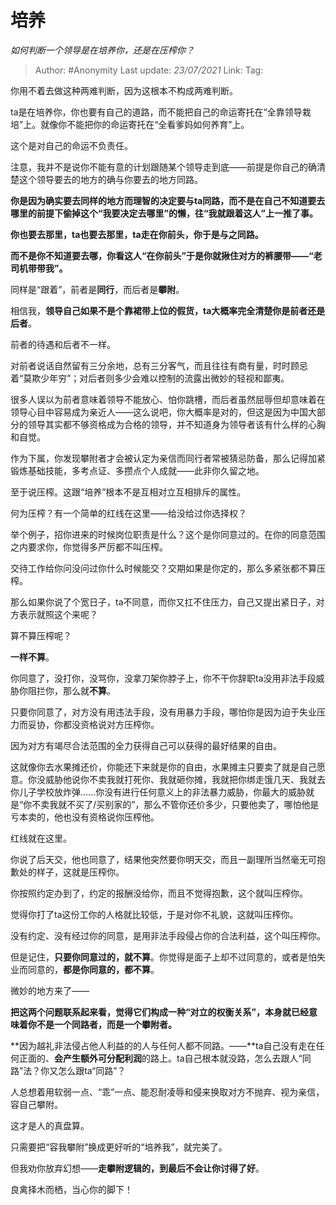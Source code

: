 # 培养
*如何判断一个领导是在培养你，还是在压榨你？*

> Author: #Anonymity
> Last update: *23/07/2021* 
> Link:
> Tag:   

你用不着去做这种两难判断，因为这根本不构成两难判断。

ta是在培养你，你也要有自己的道路，而不能把自己的命运寄托在“全靠领导栽培”上。就像你不能把你的命运寄托在“全看爹妈如何养育”上。

这个是对自己的命运不负责任。

注意，我并不是说你不能有意的计划跟随某个领导走到底——前提是你自己的确清楚这个领导要去的地方的确与你要去的地方同路。

**你是因为确实要去同样的地方而理智的决定要与ta同路，而不是在自己不知道要去哪里的前提下偷掉这个“我要决定去哪里”的懒，往“我就跟着这人”上一推了事。**

**你也要去那里，ta也要去那里，ta走在你前头，你于是与之同路。**

**而不是你不知道要去哪，你看这人“在你前头”于是你就揪住对方的裤腰带——“老司机带带我”。**

同样是“跟着”，前者是**同行**，而后者是**攀附**。

相信我，**领导自己如果不是个靠裙带上位的假货，ta大概率完全清楚你是前者还是后者**。

前者的待遇和后者不一样。

对前者说话自然留有三分余地，总有三分客气，而且往往有商有量，时时顾忌着“莫欺少年穷”；对后者则多少会难以控制的流露出微妙的轻视和鄙夷。

很多人误以为前者意味着领导不能放心、怕你跳槽，而后者虽然屈辱但却意味着在领导心目中容易成为亲近人——这么说吧，你大概率是对的，但这是因为中国大部分的领导其实都不够资格成为合格的领导，并不知道身为领导者该有什么样的心胸和自觉。

作为下属，你发现攀附者才会被认定为亲信而同行者常被猜忌防备，那么记得加紧锻炼基础技能，多考点证、多攒点个人成就——此非你久留之地。

至于说压榨。这跟“培养”根本不是互相对立互相排斥的属性。

何为压榨？有一个简单的红线在这里——给没给过你选择权？

举个例子，招你进来的时候岗位职责是什么？这个是你同意过的。在你的同意范围之内要求你，你觉得多严厉都不叫压榨。

交待工作给你问没问过你什么时候能交？交期如果是你定的，那么多紧张都不算压榨。

那么如果你说了个宽日子，ta不同意，而你又扛不住压力，自己又提出紧日子，对方表示就照这个来呢？

算不算压榨呢？

**一样不算**。

你同意了，没打你，没骂你，没拿刀架你脖子上，你不干你辞职ta没用非法手段威胁你阻拦你，那么就**不算**。

只要你同意了，对方没有用违法手段，没有用暴力手段，哪怕你是因为迫于失业压力而妥协，你都没资格说对方压榨你。

因为对方有竭尽合法范围的全力获得自己可以获得的最好结果的自由。

这就像你去水果摊还价，你能还下来就是你的自由，水果摊主只要卖了就是自己愿意。你没威胁他说你不卖我就打死你、我就砸你摊，我就把你绑走饿几天、我就去你儿子学校放炸弹……你没有进行任何意义上的非法暴力威胁，你最大的威胁就是“你不卖我就不买了/买别家的”，那么不管你还价多少，只要他卖了，哪怕他是亏本卖的，他也没有资格说你压榨他。

红线就在这里。

你说了后天交，他也同意了，结果他突然要你明天交，而且一副理所当然毫无可抱歉处的样子，这就是压榨你。

你按照约定办到了，约定的报酬没给你，而且不觉得抱歉，这个就叫压榨你。

觉得你打了ta这份工你的人格就比较低，于是对你不礼貌，这就叫压榨你。

没有约定、没有经过你的同意，是用非法手段侵占你的合法利益，这个叫压榨你。

但是记住，**只要你同意过的，就不算**。你觉得是面子上却不过同意的，或者是怕失业而同意的，**都是你同意的，都不算**。

微妙的地方来了——

**把这两个问题联系起来看，觉得它们构成一种“对立的权衡关系”，本身就已经意味着你不是一个同路者，而是一个攀附者。**

**因为越礼非法侵占他人利益的的人与任何人都不同路。——**ta自己没有走在任何正面的、**会产生额外可分配利润**的路上。ta自己根本就没路，怎么去跟人“同路”法？你又怎么跟ta“同路”？

人总想着用软弱一点、“乖”一点、能忍耐凌辱和侵来换取对方不抛弃、视为亲信，容自己攀附。

这才是人的真盘算。

只需要把“容我攀附”换成更好听的“培养我”，就完美了。

但我劝你放弃幻想——**走攀附逻辑的，到最后不会让你讨得了好**。

良禽择木而栖，当心你的脚下！



